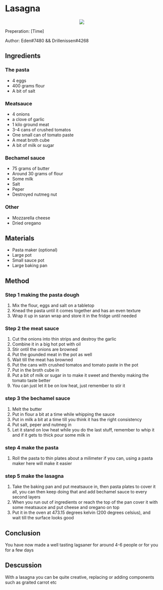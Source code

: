# Lasagna
<p align="center">
<img src="example.png" />
</p>

Preperation: [Time]

Author: Eden#7480 && Drillenissen#4268

## Ingredients
### The pasta
* 4 eggs
* 400 grams flour
* A bit of salt

### Meatsauce
* 4 onions
* a clove of garlic
* 1 kilo ground meat
* 3-4 cans of crushed tomatos
* One small can of tomato paste
* A meat broth cube
* A bit of milk or sugar

### Bechamel sauce
* 75 grams of butter
* Around 30 grams of flour
* Some milk
* Salt
* Peper
* Destroyed nutmeg nut 

### Other
* Mozzarella cheese
* Dried oregano

## Materials
* Pasta maker (optional)
* Large pot
* Small sauce pot
* Large baking pan

## Method
### Step 1 making the pasta dough
  1. Mix the flour, eggs and salt on a tabletop
  2. Knead the pasta until it comes together and has an even texture
  3. Wrap it up in saran wrap and store it in the fridge until needed
  
### Step 2 the meat sauce
  1. Cut the onions into thin strips and destroy the garlic
  2. Combine it in a big hot pot with oil
  3. Stir ontil the onions are browned
  4. Put the gounded meat in the pot as well
  5. Wait till the meat has browned
  6. Put the cans with crushed tomatos and tomato paste in the pot
  7. Put in the broth cube in
  8. Put a bit of milk or sugar in to make it sweet and thereby making the tomato taste better
  9. You can just let it be on low heat, just remember to stir it
  
### step 3 the bechamel sauce
  1. Melt the butter
  2. Put in flour a bit at a time while whipping the sauce
  3. Put in milk a bit at a time till you think it has the right consistency
  4. Put salt, peper and nutmeg in
  5. Let it stand on low heat while you do the last stuff, remember to whip it and if it gets to thick pour some milk in
   
### step 4 make the pasta
  1. Roll the pasta to thin plates about a milimeter if you can, using a pasta maker here will make it easier
  
### step 5 make the lasagna
  1. Take the baking pan and put meatsauce in, then pasta plates to cover it all, you can then keep doing that and add bechamel sauce to every second layers
  2. When you run out of ingredients or reach the top of the pan cover it with some meatsauce and put cheese and oregano on top
  3. Put it in the oven at 473.15 degrees kelvin (200 degrees celsius), and wait till the surface looks good

## Conclusion
You have now made a well tasting lagsaner for around 4-6 people or for you for a few days

## Descussion
With a lasagna you can be quite creative, replacing or adding components such as graited carrot etc
